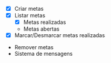 - [x]  Criar metas 
- [x]  Listar metas
    - [x] Metas realizadas
    - Metas abertas
- [x]  Marcar/Desmarcar metas realizadas
- Remover metas
- Sistema de mensagens